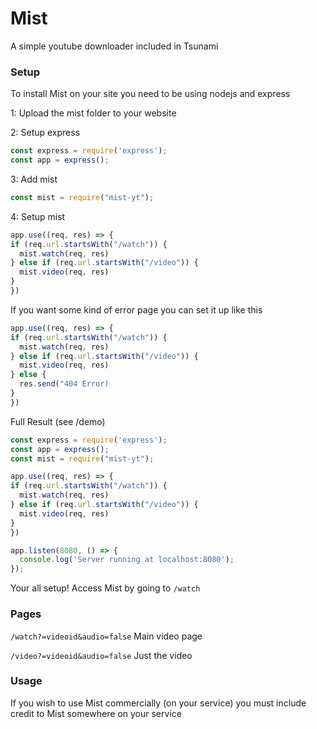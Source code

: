# Mist
A simple youtube downloader included in Tsunami

### Setup

To install Mist on your site you need to be using nodejs and express

1: Upload the mist folder to your website

2: Setup express
```js
const express = require('express');
const app = express();
```

3: Add mist
```js
const mist = require("mist-yt");
```

4: Setup mist
```js
app.use((req, res) => {
if (req.url.startsWith("/watch")) {
  mist.watch(req, res)
} else if (req.url.startsWith("/video")) {
  mist.video(req, res)
}
})
```

If you want some kind of error page you can set it up like this
```js
app.use((req, res) => {
if (req.url.startsWith("/watch")) {
  mist.watch(req, res)
} else if (req.url.startsWith("/video")) {
  mist.video(req, res)
} else {
  res.send("404 Error)
}
})
```

Full Result (see /demo)
```js
const express = require('express');
const app = express();
const mist = require("mist-yt");

app.use((req, res) => {
if (req.url.startsWith("/watch")) {
  mist.watch(req, res)
} else if (req.url.startsWith("/video")) {
  mist.video(req, res)
}
})

app.listen(8080, () => {
  console.log('Server running at localhost:8080');
});
```

Your all setup! Access Mist by going to `/watch`

### Pages
`/watch?=videoid&audio=false` Main video page

`/video?=videoid&audio=false` Just the video

### Usage
If you wish to use Mist commercially (on your service) you must include credit to Mist somewhere on your service